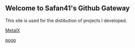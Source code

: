 ## Welcome to Safan41's Github Gateway

This site is used for the distibution of projects I developed.

[MetalX](https://github.com/safan41/MetalX)

[poop](https://github.com/safan41/poop)




